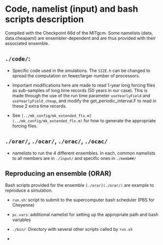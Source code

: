 # Code, namelist (input) and bash scripts description

Compiled with the Checkpoint 66d of the MITgcm. Some namelists (data, data.cheapaml) are ensembler-dependent and are thus provided with their associated ensemble.

## ```./code/```: 

- Specific code used in the smulations. The ```SIZE.h``` can be changed to spread the computation on fewer/larger number of processors. 

- Important modifications here are made to read 1-year long forcing files as sub-samples of long time records (50 years in our case). This is made through the use of the run time parameter ```useYearlyField``` and ```useYearlyField_cheap```, and modify the get_periodic_interval.F to read in these 2 extra time records.

- See ```[../mk_config/mk_extended_flx.m](../mk_config/mk_extended_flx.m)``` for how to generate the appropriate forcing files.

## ```./orar/```, ```./ocar/```, ```./orac/```, ```./ocac/```

- namelists to run the 4 different ensembles. In each, common namelists to all members are in ```./input/``` and specific ones in ```./memb##/```

## Reproducing an ensemble (ORAR)

Bash scripts provided for the ensemble ```[./orar](./orar/)``` are example to reproduce a simulation. 

- ```run.sh```: script to submit to the supercomputer bash scheduler (PBS for Cheyenne)

- ```pc.vars```: additional namelist for setting up the appropriate path and bash variables

- ```./bin/```: Directory with several other scripts called by ```run.sh``` 
- 
